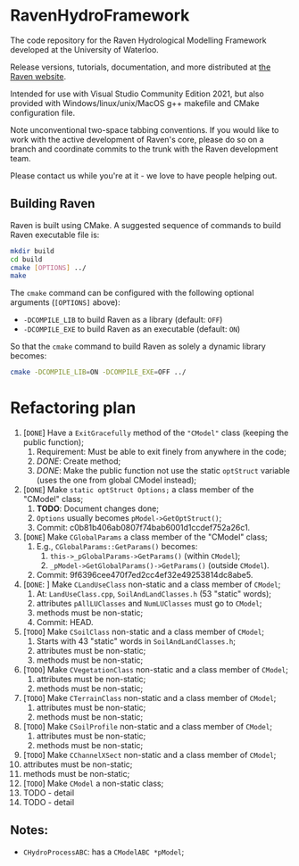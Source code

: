 # RavenHydroFramework

The code repository for the Raven Hydrological Modelling Framework developed at the University of Waterloo.

Release versions, tutorials, documentation, and more distributed at [the Raven website](http://raven.uwaterloo.ca/Main.html).

Intended for use with Visual Studio Community Edition 2021, but also provided with Windows/linux/unix/MacOS g++ makefile and CMake configuration file.

Note unconventional two-space tabbing conventions.
If you would like to work with the active development of Raven's core, please do so on a branch and coordinate commits to the trunk with the Raven development team.

Please contact us while you're at it - we love to have people helping out.

## Building Raven

Raven is built using CMake. A suggested sequence of commands to build Raven executable file is:

```bash
mkdir build
cd build
cmake [OPTIONS] ../
make
```

The `cmake` command can be configured with the following optional arguments (```[OPTIONS]``` above):

* `-DCOMPILE_LIB` to build Raven as a library (default: `OFF`)
* `-DCOMPILE_EXE` to build Raven as an executable (default: `ON`)

So that the ```cmake``` command to build Raven as solely a dynamic library becomes:

```bash
cmake -DCOMPILE_LIB=ON -DCOMPILE_EXE=OFF ../
```

# Refactoring plan

1. [```DONE```] Have a ```ExitGracefully``` method of the ```"CModel"``` class (keeping the public function);
   1. Requirement: Must be able to exit finely from anywhere in the code;
   2. *DONE*: Create method;
   3. *DONE*: Make the public function not use the static ```optStruct``` variable (uses the one from global CModel instead);
2. [```DONE```] Make ```static optStruct Options;``` a class member of the "CModel" class;
    1. **TODO**: Document changes done;
    2. ```Options``` usually becomes ```pModel->GetOptStruct()```;
    3. Commit: c0b81b406ab0807f74bab6001d1ccdef752a26c1.
3. [```DONE```] Make ```CGlobalParams``` a class member of the "CModel" class;
    1. E.g., ```CGlobalParams::GetParams()``` becomes:
        1. ```this->_pGlobalParams->GetParams()``` (within ```CModel```);
        2. ```_pModel->GetGlobalParams()->GetParams()``` (outside ```CModel```).
     2. Commit: 9f6396cee470f7ed2cc4ef32e49253814dc8abe5.
4. [```DONE```: ] Make ```CLandUseClass```  non-static and a class member of ```CModel```;
   1. At: ```LandUseClass.cpp```, ```SoilAndLandClasses.h``` (53 "static" words);
   2. attributes ```pAllLUClasses``` and ```NumLUClasses``` must go to ```CModel```;
   3. methods must be non-static;
   4. Commit: HEAD.
5. [```TODO```] Make ```CSoilClass``` non-static and a class member of ```CModel```;
   1. Starts with 43 "static" words in ```SoilAndLandClasses.h```;
   2. attributes must be non-static;
   3. methods must be non-static;
6. [```TODO```] Make ```CVegetationClass``` non-static and a class member of ```CModel```;
   1. attributes must be non-static;
   2. methods must be non-static;
7. [```TODO```] Make ```CTerrainClass``` non-static and a class member of ```CModel```;
   1. attributes must be non-static;
   2. methods must be non-static;
8. [```TODO```] Make ```CSoilProfile``` non-static and a class member of ```CModel```;
   1. attributes must be non-static;
   2. methods must be non-static;
9.  [```TODO```] Make ```CChannelXSect``` non-static and a class member of ```CModel```;
   1. attributes must be non-static;
   2. methods must be non-static;
10. [```TODO```] Make ```CModel``` a non-static class;
   1. TODO - detail
   2. TODO - detail


## Notes:

- ```CHydroProcessABC```: has a ```CModelABC *pModel```;
